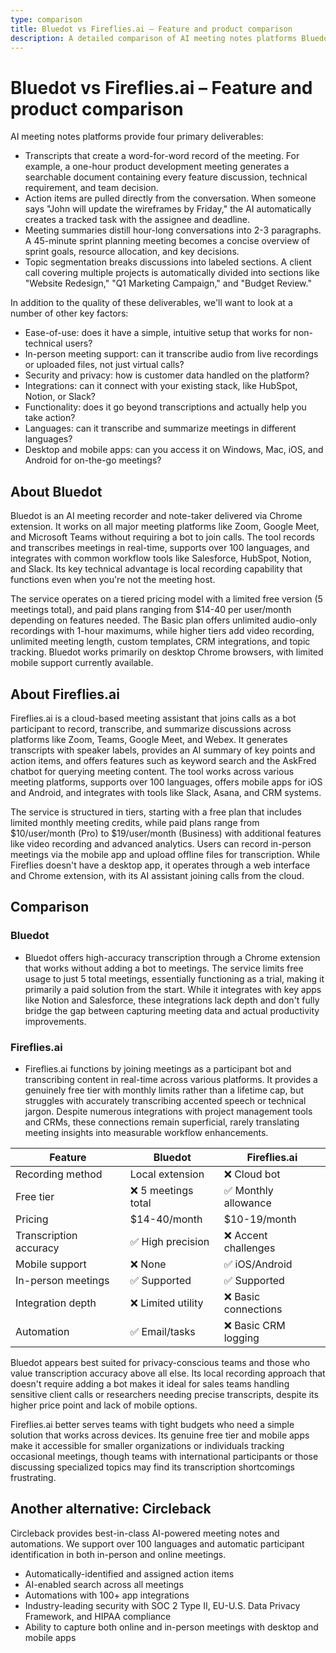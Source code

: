 ```yaml
---
type: comparison
title: Bluedot vs Fireflies.ai – Feature and product comparison
description: A detailed comparison of AI meeting notes platforms Bluedot and Fireflies.ai, evaluating their transcription quality, action item tracking, meeting summaries, topic segmentation, ease-of-use, in-person meeting support, security, integrations, functionality, language support, and platform availability.
---
```


# Bluedot vs Fireflies.ai – Feature and product comparison

AI meeting notes platforms provide four primary deliverables:
* Transcripts that create a word-for-word record of the meeting. For example, a one-hour product development meeting generates a searchable document containing every feature discussion, technical requirement, and team decision.
* Action items are pulled directly from the conversation. When someone says "John will update the wireframes by Friday," the AI automatically creates a tracked task with the assignee and deadline.
* Meeting summaries distill hour-long conversations into 2-3 paragraphs. A 45-minute sprint planning meeting becomes a concise overview of sprint goals, resource allocation, and key decisions.
* Topic segmentation breaks discussions into labeled sections. A client call covering multiple projects is automatically divided into sections like "Website Redesign," "Q1 Marketing Campaign," and "Budget Review."

In addition to the quality of these deliverables, we'll want to look at a number of other key factors:
* Ease-of-use: does it have a simple, intuitive setup that works for non-technical users?
* In-person meeting support: can it transcribe audio from live recordings or uploaded files, not just virtual calls?
* Security and privacy: how is customer data handled on the platform?
* Integrations: can it connect with your existing stack, like HubSpot, Notion, or Slack?
* Functionality: does it go beyond transcriptions and actually help you take action?
* Languages: can it transcribe and summarize meetings in different languages?
* Desktop and mobile apps: can you access it on Windows, Mac, iOS, and Android for on-the-go meetings?

## About Bluedot
Bluedot is an AI meeting recorder and note-taker delivered via Chrome extension. It works on all major meeting platforms like Zoom, Google Meet, and Microsoft Teams without requiring a bot to join calls. The tool records and transcribes meetings in real-time, supports over 100 languages, and integrates with common workflow tools like Salesforce, HubSpot, Notion, and Slack. Its key technical advantage is local recording capability that functions even when you're not the meeting host.

The service operates on a tiered pricing model with a limited free version (5 meetings total), and paid plans ranging from $14-40 per user/month depending on features needed. The Basic plan offers unlimited audio-only recordings with 1-hour maximums, while higher tiers add video recording, unlimited meeting length, custom templates, CRM integrations, and topic tracking. Bluedot works primarily on desktop Chrome browsers, with limited mobile support currently available.

## About Fireflies.ai
Fireflies.ai is a cloud-based meeting assistant that joins calls as a bot participant to record, transcribe, and summarize discussions across platforms like Zoom, Teams, Google Meet, and Webex. It generates transcripts with speaker labels, provides an AI summary of key points and action items, and offers features such as keyword search and the AskFred chatbot for querying meeting content. The tool works across various meeting platforms, supports over 100 languages, offers mobile apps for iOS and Android, and integrates with tools like Slack, Asana, and CRM systems.

The service is structured in tiers, starting with a free plan that includes limited monthly meeting credits, while paid plans range from $10/user/month (Pro) to $19/user/month (Business) with additional features like video recording and advanced analytics. Users can record in-person meetings via the mobile app and upload offline files for transcription. While Fireflies doesn't have a desktop app, it operates through a web interface and Chrome extension, with its AI assistant joining calls from the cloud.

## Comparison
### Bluedot

* Bluedot offers high-accuracy transcription through a Chrome extension that works without adding a bot to meetings. The service limits free usage to just 5 total meetings, essentially functioning as a trial, making it primarily a paid solution from the start. While it integrates with key apps like Notion and Salesforce, these integrations lack depth and don't fully bridge the gap between capturing meeting data and actual productivity improvements.

### Fireflies.ai

* Fireflies.ai functions by joining meetings as a participant bot and transcribing content in real-time across various platforms. It provides a genuinely free tier with monthly limits rather than a lifetime cap, but struggles with accurately transcribing accented speech or technical jargon. Despite numerous integrations with project management tools and CRMs, these connections remain superficial, rarely translating meeting insights into measurable workflow enhancements.

| Feature | Bluedot | Fireflies.ai |
|---------|---------|-------------|
| Recording method | Local extension | ❌ Cloud bot |
| Free tier | ❌ 5 meetings total | ✅ Monthly allowance |
| Pricing | $14-40/month | $10-19/month |
| Transcription accuracy | ✅ High precision | ❌ Accent challenges |
| Mobile support | ❌ None | ✅ iOS/Android |
| In-person meetings | ✅ Supported | ✅ Supported |
| Integration depth | ❌ Limited utility | ❌ Basic connections |
| Automation | ✅ Email/tasks | ❌ Basic CRM logging |

Bluedot appears best suited for privacy-conscious teams and those who value transcription accuracy above all else. Its local recording approach that doesn't require adding a bot makes it ideal for sales teams handling sensitive client calls or researchers needing precise transcripts, despite its higher price point and lack of mobile options.

Fireflies.ai better serves teams with tight budgets who need a simple solution that works across devices. Its genuine free tier and mobile apps make it accessible for smaller organizations or individuals tracking occasional meetings, though teams with international participants or those discussing specialized topics may find its transcription shortcomings frustrating.

## Another alternative: Circleback
Circleback provides best-in-class AI-powered meeting notes and automations. We support over 100 languages and automatic participant identification in both in-person and online meetings.
* Automatically-identified and assigned action items
* AI-enabled search across all meetings
* Automations with 100+ app integrations
* Industry-leading security with SOC 2 Type II, EU-U.S. Data Privacy Framework, and HIPAA compliance
* Ability to capture both online and in-person meetings with desktop and mobile apps